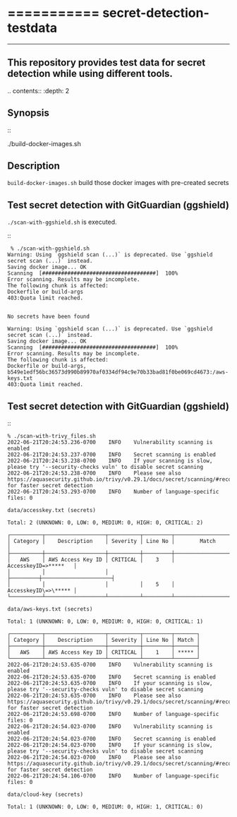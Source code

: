 ===========
secret-detection-testdata
===========

-------------------------------------------------------------------------------------------
This repository provides test data for secret detection while using different tools.
-------------------------------------------------------------------------------------------

.. contents:: :depth: 2

Synopsis
--------

::

 ./build-docker-images.sh 


Description
-----------

``build-docker-images.sh`` build those docker images with pre-created secrets


Test secret detection with GitGuardian (ggshield)
----------------------

``./scan-with-ggshield.sh`` is executed.



::

     % ./scan-with-ggshield.sh
    Warning: Using `ggshield scan (...)` is deprecated. Use `ggshield secret scan (...)` instead.
    Saving docker image... OK
    Scanning  [####################################]  100%
    Error scanning. Results may be incomplete.
    The following chunk is affected:
    Dockerfile or build-args
    403:Quota limit reached.


    No secrets have been found

    Warning: Using `ggshield scan (...)` is deprecated. Use `ggshield secret scan (...)` instead.
    Saving docker image... OK
    Scanning  [####################################]  100%
    Error scanning. Results may be incomplete.
    The following chunk is affected:
    Dockerfile or build-args, b549e1edf56bc36573d990b89970af0334df94c9e70b33bad81f0be069cd4673:/aws-keys.txt
    403:Quota limit reached.


Test secret detection with GitGuardian (ggshield)
----------------------

::

    % ./scan-with-trivy_files.sh
    2022-06-21T20:24:53.236-0700	INFO	Vulnerability scanning is enabled
    2022-06-21T20:24:53.237-0700	INFO	Secret scanning is enabled
    2022-06-21T20:24:53.238-0700	INFO	If your scanning is slow, please try '--security-checks vuln' to disable secret scanning
    2022-06-21T20:24:53.238-0700	INFO	Please see also https://aquasecurity.github.io/trivy/v0.29.1/docs/secret/scanning/#recommendation for faster secret detection
    2022-06-21T20:24:53.293-0700	INFO	Number of language-specific files: 0

    data/accesskey.txt (secrets)

    Total: 2 (UNKNOWN: 0, LOW: 0, MEDIUM: 0, HIGH: 0, CRITICAL: 2)

    ┌──────────┬───────────────────┬──────────┬─────────┬──────────────────────┐
    │ Category │    Description    │ Severity │ Line No │        Match         │
    ├──────────┼───────────────────┼──────────┼─────────┼──────────────────────┤
    │   AWS    │ AWS Access Key ID │ CRITICAL │    3    │ AccesskeyID=>*****   │
    │          │                   │          ├─────────┼──────────────────────┤
    │          │                   │          │    5    │ AccesskeyID\=>\***** │
    └──────────┴───────────────────┴──────────┴─────────┴──────────────────────┘

    data/aws-keys.txt (secrets)

    Total: 1 (UNKNOWN: 0, LOW: 0, MEDIUM: 0, HIGH: 0, CRITICAL: 1)

    ┌──────────┬───────────────────┬──────────┬─────────┬───────┐
    │ Category │    Description    │ Severity │ Line No │ Match │
    ├──────────┼───────────────────┼──────────┼─────────┼───────┤
    │   AWS    │ AWS Access Key ID │ CRITICAL │    1    │ ***** │
    └──────────┴───────────────────┴──────────┴─────────┴───────┘
    2022-06-21T20:24:53.635-0700	INFO	Vulnerability scanning is enabled
    2022-06-21T20:24:53.635-0700	INFO	Secret scanning is enabled
    2022-06-21T20:24:53.635-0700	INFO	If your scanning is slow, please try '--security-checks vuln' to disable secret scanning
    2022-06-21T20:24:53.635-0700	INFO	Please see also https://aquasecurity.github.io/trivy/v0.29.1/docs/secret/scanning/#recommendation for faster secret detection
    2022-06-21T20:24:53.698-0700	INFO	Number of language-specific files: 0
    2022-06-21T20:24:54.023-0700	INFO	Vulnerability scanning is enabled
    2022-06-21T20:24:54.023-0700	INFO	Secret scanning is enabled
    2022-06-21T20:24:54.023-0700	INFO	If your scanning is slow, please try '--security-checks vuln' to disable secret scanning
    2022-06-21T20:24:54.023-0700	INFO	Please see also https://aquasecurity.github.io/trivy/v0.29.1/docs/secret/scanning/#recommendation for faster secret detection
    2022-06-21T20:24:54.106-0700	INFO	Number of language-specific files: 0

    data/cloud-key (secrets)

    Total: 1 (UNKNOWN: 0, LOW: 0, MEDIUM: 0, HIGH: 1, CRITICAL: 0)
